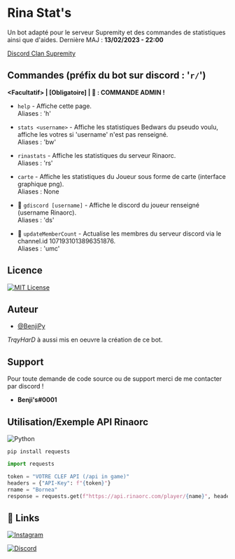 
# Rina Stat's

Un bot adapté pour le serveur Supremity et des commandes de statistiques ainsi que d'aides.
Dernière MAJ : **13/02/2023 - 22:00**

[Discord Clan Supremity](https://discord.gg/Y8jnqTT55S/)


## Commandes (préfix du bot sur discord : '`r/`')

**\<Facultatif\> | [Obligatoire] | 🔰 : COMMANDE ADMIN !**

- `help` - Affiche cette page.
   <br />
   Aliases : 'h'

- `stats <username>` - Affiche les statistiques Bedwars du pseudo voulu, affiche les votres si 'username' n'est pas renseigné.
   <br />
   Aliases : 'bw'
  
- `rinastats` - Affiche les statistiques du serveur Rinaorc.
   <br />
   Aliases : 'rs'
   
- `carte` <usrname> - Affiche les statistiques du Joueur sous forme de carte (interface graphique png).
   <br />
   Aliases : None
   
- 🔰 `gdiscord [username]` - Affiche le discord du joueur renseigné (username Rinaorc).
   <br />
   Aliases : 'ds'
 
 - 🔰 `updateMemberCount` - Actualise les membres du serveur discord via le channel.id 1071931013896351876.
   <br />
   Aliases : 'umc'



## Licence






[![MIT License](https://img.shields.io/badge/License-MIT-green.svg)](https://choosealicense.com/licenses/mit/)



## Auteur

- [@BenjiPy](https://github.com/BenjiPy)

*TrqyHarD* à aussi mis en oeuvre la création de ce bot.
## Support

Pour toute demande de code source ou de support merci de me contacter par discord !

* **Benji's#0001**


## Utilisation/Exemple API Rinaorc

![Python](https://upload.wikimedia.org/wikipedia/commons/thumb/f/f8/Python_logo_and_wordmark.svg/131px-Python_logo_and_wordmark.svg.png)


```
pip install requests
```

```python
import requests

token = "VOTRE CLEF API (/api in game)"
headers = {"API-Key": f"{token}"}
rname = "Bornea"
response = requests.get(f"https://api.rinaorc.com/player/{name}", headers=headers)

```


## 🔗 Links
[![Instagram](https://upload.wikimedia.org/wikipedia/commons/thumb/a/a5/Instagram_icon.png/20px-Instagram_icon.png)](https://www.instagram.com/benbikzz/?hl=fr/)

[![Discord](https://upload.wikimedia.org/wikipedia/fr/thumb/9/98/Discord_logo.svg/langfr-90px-Discord_logo.svg.png)](https://discord.gg/Y8jnqTT55S/)





